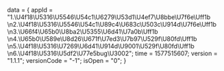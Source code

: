 <need>data = {
    appId = "1.\U4f18\U5316\U5546\U54c1\U6279\U53d1\U4ef7\U8bbe\U7f6e\Uff1b
\n2.\U4f18\U5316\U5546\U54c1\U89c4\U683c\U503c\U914d\U7f6e\Uff1b
\n3.\U66f4\U65b0\U8ba2\U5355\U6d41\U7a0b\Uff1b
\n4.\U65b0\U589e\U8d26\U671f\U7ed3\U7b97\U529f\U80fd\Uff1b
\n5.\U4f18\U5316\U7269\U6d41\U914d\U9001\U529f\U80fd\Uff1b
\n6.\U4f18\U5316\U5df2\U77e5bug\U3002";
    time = 1577515607;
    version = "1.1.1";
    versionCode = "-1";
    isOpen = "0";
}</need>
